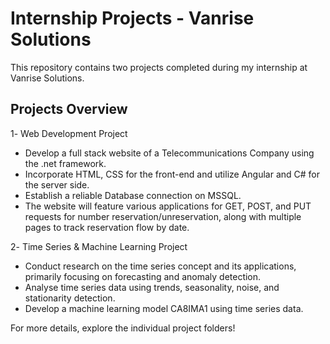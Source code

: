 # Internship Projects - Vanrise Solutions  

This repository contains two projects completed during my internship at Vanrise Solutions.  

## Projects Overview  

1️- Web Development Project 
  - Develop a full stack website of a Telecommunications Company using the .net framework.
  - Incorporate HTML, CSS for the front-end and utilize Angular and C# for the server side.
  - Establish a reliable Database connection on MSSQL.
  - The website will feature various applications for GET, POST, and PUT requests for number reservation/unreservation, along with multiple pages to track reservation flow by date.
    
2️- Time Series & Machine Learning Project 
  - Conduct research on the time series concept and its applications, primarily focusing on forecasting and anomaly detection.
  - Analyse time series data using trends, seasonality, noise, and stationarity detection.
  - Develop a machine learning model CA8IMA1 using time series data.
   

For more details, explore the individual project folders!  

